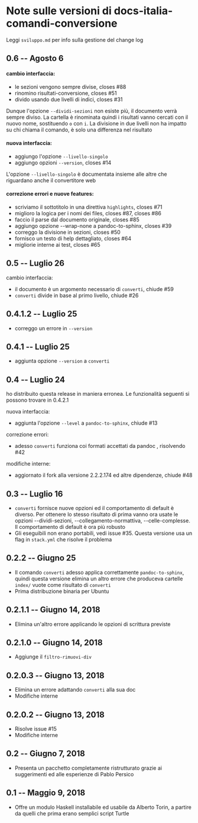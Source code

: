 # Note sulle versioni di docs-italia-comandi-conversione

Leggi `sviluppo.md` per info sulla gestione del change log


## 0.6 -- Agosto 6

#### cambio interfaccia:
- le sezioni vengono sempre divise, closes #88
- rinomino risultati-conversione, closes #51
- divido usando due livelli di indici, closes #31

Dunque l'opzione `--dividi-sezioni` non esiste più, il documento verrà
sempre diviso. La cartella è rinominata quindi i risultati vanno
cercati con il nuovo nome, sostituendo `o` con `i`. La divisione in
due livelli non ha impatto su chi chiama il comando, è solo una
differenza nel risultato

#### nuova interfaccia:
- aggiungo l'opzione `--livello-singolo`
- aggiungo opzioni `--version`, closes #14

L'opzione `--livello-singolo` è documentata insieme alle altre che
riguardano anche il convertitore web

#### correzione errori e nuove features:

- scriviamo il sottotitolo in una direttiva `highlights`, closes #71
- miglioro la logica per i nomi dei files, closes #87, closes #86
- faccio il parse dal documento originale, closes #85
- aggiungo opzione --wrap-none a pandoc-to-sphinx, closes #39
- correggo la divisione in sezioni, closes #50
- fornisco un testo di help dettagliato, closes #64
- migliorie interne ai test, closes #65

## 0.5 -- Luglio 26

cambio interfaccia:
* il documento è un argomento necessario di `converti`, chiude #59
* `converti` divide in base al primo livello, chiude #26

## 0.4.1.2 -- Luglio 25

* correggo un errore in `--version`

## 0.4.1 -- Luglio 25

* aggiunta opzione `--version` a `converti`

## 0.4 -- Luglio 24

ho distribuito questa release in maniera erronea. Le funzionalità
seguenti si possono trovare in 0.4.2.1

nuova interfaccia:
 * aggiunta l'opzione `--level` a `pandoc-to-sphinx`, chiude #13

correzione errori:
 * adesso `converti` funziona coi formati accettati da pandoc , risolvendo #42

modifiche interne:
 * aggiornato il fork alla versione 2.2.2.174 ed altre dipendenze, chiude #48

## 0.3 -- Luglio 16

* `converti` fornisce nuove opzioni ed il comportamento di default è
  diverso. Per ottenere lo stesso risultato di prima vanno ora usate
  le opzioni --dividi-sezioni, --collegamento-normattiva,
  --celle-complesse. Il comportamento di default è ora più robusto
* Gli eseguibili non erano portabili, vedi issue #35. Questa versione
  usa un flag in `stack.yml` che risolve il problema

## 0.2.2 -- Giugno 25

* Il comando `converti` adesso applica correttamente
  `pandoc-to-sphinx`, quindi questa versione elimina un altro errore
  che produceva cartelle `index/` vuote come risultato di `converti`
* Prima distribuzione binaria per Ubuntu

## 0.2.1.1 -- Giugno 14, 2018

* Elimina un'altro errore applicando le opzioni di scrittura previste

## 0.2.1.0 -- Giugno 14, 2018

* Aggiunge il `filtro-rimuovi-div`

## 0.2.0.3 -- Giugno 13, 2018

* Elimina un errore adattando `converti` alla sua doc
* Modifiche interne

## 0.2.0.2 -- Giugno 13, 2018

* Risolve issue #15
* Modifiche interne

## 0.2 -- Giugno 7, 2018

* Presenta un pacchetto completamente ristrutturato grazie ai
  suggerimenti ed alle esperienze di Pablo Persico

## 0.1 -- Maggio 9, 2018

* Offre un modulo Haskell installabile ed usabile da Alberto Torin, a
  partire da quelli che prima erano semplici script Turtle
